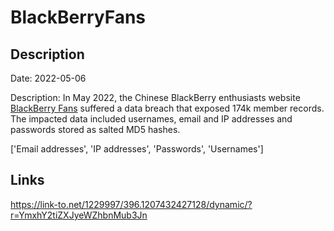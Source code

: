 # BlackBerryFans

## Description

Date: 2022-05-06

Description:
In May 2022, the Chinese BlackBerry enthusiasts website <a href="http://blackberryfans.org/" target="_blank" rel="noopener">BlackBerry Fans</a> suffered a data breach that exposed 174k member records. The impacted data included usernames, email and IP addresses and passwords stored as salted MD5 hashes.


['Email addresses', 'IP addresses', 'Passwords', 'Usernames']

## Links

https://link-to.net/1229997/396.1207432427128/dynamic/?r=YmxhY2tiZXJyeWZhbnMub3Jn